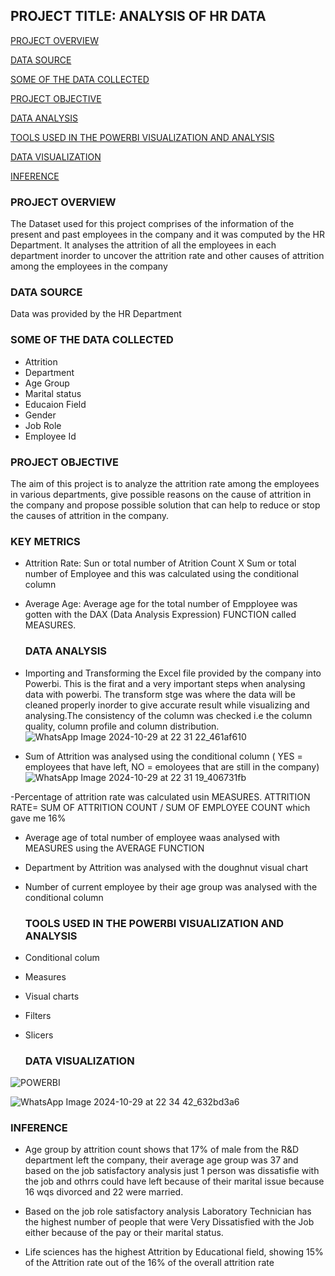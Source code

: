 ## PROJECT TITLE: ANALYSIS OF HR DATA

[PROJECT OVERVIEW](#project-overview)

[DATA SOURCE](#data-source)

[SOME OF THE DATA COLLECTED](#some-of-the-data-collected)

[PROJECT OBJECTIVE](#project-objective)

[DATA ANALYSIS](#data-analysis)

[TOOLS USED IN THE POWERBI VISUALIZATION AND ANALYSIS](#tools-used-in-the-powerbi-visualization-and-analysis)

[DATA VISUALIZATION](#data-visualization)

[INFERENCE](#inference)

### PROJECT OVERVIEW
The Dataset used for this project comprises of the information of the present and past employees in the company and it was computed by the HR Department. It analyses  the attrition of all the employees in each department inorder to uncover the attrition rate and other causes of attrition among the employees in the company 
### DATA SOURCE
Data was provided by the HR Department
### SOME OF THE DATA COLLECTED
- Attrition
- Department
- Age Group
- Marital status
- Educaion Field 
- Gender
- Job Role
- Employee Id
### PROJECT OBJECTIVE
The aim of this project is to analyze the attrition rate among the employees in various departments, give possible reasons on the cause of attrition in the company and propose possible solution that can help to reduce or stop the causes of attrition in the company.
### KEY METRICS
- Attrition Rate: Sun or total number of Atrition Count X Sum or total number of Employee and this was calculated using the conditional column
- Average Age: Average age for the total number of Empployee was gotten with the DAX (Data Analysis Expression) FUNCTION called MEASURES.
  ### DATA ANALYSIS
- Importing and Transforming the Excel file provided by the company into Powerbi. This is the firat and a very important steps when analysing data with powerbi. The transform stge was where the data will be cleaned properly inorder to give accurate result while visualizing and analysing.The consistency of the column was checked i.e the column quality, column profile and column distribution.
  ![WhatsApp Image 2024-10-29 at 22 31 22_461af610](https://github.com/user-attachments/assets/14467268-c0c3-431d-be74-e6cc9ca8b749)

- Sum of Attrition was analysed using the conditional column ( YES = employees that have left, NO = emoloyees that are still in the company)
  ![WhatsApp Image 2024-10-29 at 22 31 19_406731fb](https://github.com/user-attachments/assets/0e9a4b28-7f61-4506-bcdd-ffdce30e0789)

-Percentage of attrition rate was calculated usin MEASURES.
ATTRITION RATE= SUM OF ATTRITION COUNT / SUM OF EMPLOYEE COUNT which gave me 16%
- Average age of total number of employee waas analysed with MEASURES using the AVERAGE FUNCTION
- Department by Attrition was analysed with the doughnut visual chart
- Number of current employee by their age group was analysed with the conditional column
  ### TOOLS USED IN THE POWERBI VISUALIZATION AND ANALYSIS
- Conditional colum
- Measures
- Visual charts
- Filters
- Slicers

  ### DATA VISUALIZATION
 ![POWERBI](https://github.com/user-attachments/assets/38361ed9-ce8f-47ab-badb-149d0c86f70c)

 ![WhatsApp Image 2024-10-29 at 22 34 42_632bd3a6](https://github.com/user-attachments/assets/52d77704-10f5-4047-a39d-f6ed51db600c)

 ### INFERENCE
- Age group by attrition count shows that 17% of male from the R&D department left the company, their average age group was 37 and based on the job satisfactory analysis just 1 person was dissatisfie with the job and othrrs could have left because of their marital issue because 16 wqs divorced and 22 were married.

- Based on the job role satisfactory analysis Laboratory Technician has the highest number of people that were Very Dissatisfied with the Job either because of the pay or their marital status.

- Life sciences has the highest Attrition by Educational field, showing 15% of the Attrition rate out of the 16% of the overall attrition rate

